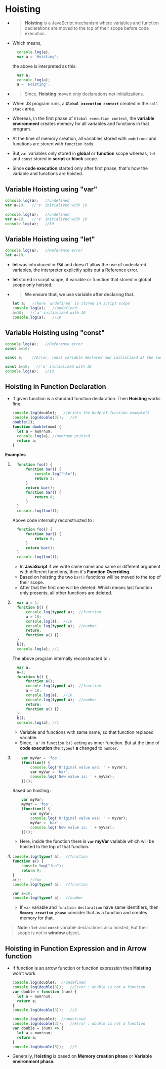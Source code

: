 # Hoisting 
- >**Hoisting** is a JavaScript mechanism where variables and function declarations are moved to the top of their scope before code execution.

- Which means,
    ```js
      console.log(a);
      var a = 'Hoisting';
    ```
    the above is interpreted as this:
    ```js
      var a;
      console.log(a);
      a = 'Hoisting';
    ```

- >Since, **Hoisting** moved only declarations not initializations.

- When JS program runs, a **`Global execution context`** created in the `call stack` area.

- Whereas, In the first phase of `Global execution context`, the **variable environment** creates memory for all variables and functions in that program.

- At the time of memory creation, all variables stored with `undefined` and functions are stored with `function body`.

- But,`var` variables only stored in **global** or **function** scope whereas, `let` and `const` stored in **script** or **block** scope.

- Since **code execution** started only after first phase, that's how the variable and functions are hoisted.

## Variable Hoisting using "var" 

  ```js
  console.log(a);   //undefined
  var a=10;   //'a' initialized with 10
  ----------------------------------------
  console.log(a);   //undefined
  var a=10;   //'a' initialized with 10
  console.log(a);   //10
  ```
## Variable Hoisting using "let" 

  ```js
  console.log(a);   //Reference error
  let a=10;   
  ```
- **let** was introduced in **`ES6`** and doesn't allow the use of undeclared variables, the interpreter explicitly spits out a Reference error.
- **let** stored in script scope, if variable or function that stored in global scope only hoisted.

- >**We ensure that, we use variable after declaring that.**

  ```js
  let a;   //here `undefined` is stored in script scope
  console.log(a);   //undefined
  a=10;   //'a' initialized with 10
  console.log(a);   //10
  ```
  
## Variable Hoisting using "const" 

  ```js
  console.log(a);   //Reference error
  const a=10;
  
  const a;    //Error, const variable declared and initialized at the same time
  
  const a=10;   //'a' initialized with 10
  console.log(a);   //10

  ```

## Hoisting in Function Declaration

- If given function is a standard function declaration. Then **Hoisting** works fine.

  ```js 
  console.log(double);   //prints the body of function example()
  console.log(double(3));   //9
  double(2);
  function double(num) {
    let a = num*num;
    console.log(a); //num*num printed
    return a;
  }
  ```
  

**Examples**

1. 
    ```js
      function foo() {
          function bar() {
              console.log("hlo");
              return 3;
          }    
          return bar();
          function bar() {
              return 8;    
          }
      }
      console.log(foo());
    ```
    Above code internally reconstructed to :
    ```js
      function foo() {
          function bar() {
              return 8;    
          }
          return bar();
      }
      console.log(foo());
    ```

    - In **JavaScript** if we write same name and same or different argument with different functions, then it's **Function Overriding**.
    - Based on hoisting the two `bar()` functions will be moved to the top of their scope.
    - After that the first one will be deleted. Which means last function only presents, all other functions are deleted.



2.
    ```js
      var a = 1;
      function b() {  
          console.log(typeof a);  //function
          a = 10;
          console.log(a);  //10
          console.log(typeof a);  //number
          return;
          function a() {};
      }
      b();
      console.log(a); //1
    ```
    The above program internally reconstructed to :
  
    ```js
      var a;
      a=1;
      function b() {  
          function a();
          console.log(typeof a);  //function
          a = 10;
          console.log(a);  //10
          console.log(typeof a);  //number
          return;
          function a() {};
      }
      b();
      console.log(a); //1
    ```
    - Variable and functions with same name, so that function replaced variable.
    - Since, `'a'` in `function b()` acting as inner function. But at the time of **code execution** the `typeof` **a** changed to `number`.

3.
    ```js
        var myVar = 'foo';
        (function() {  
            console.log('Original value was: ' + myVar);
            var myVar = 'bar';  
            console.log('New value is: ' + myVar);
        })();
    ```
    Based on hoisting :
    ```js
        var myVar;
        myVar = 'foo';
        (function() {  
            var myVar;
            console.log('Original value was: ' + myVar);
            myVar = 'bar';  
            console.log('New value is: ' + myVar);
        })();
    ```
    - Here, inside the function there is **`var` myVar** variable which will be hoisted to the top of that function.
    
4.
    ```js
    console.log(typeof a);  //function
    function a() {
        console.log("fun");
        return 9;
    }
    a();    //fun
    console.log(typeof a);  //function
    
    var a=10;
    console.log(typeof a);  //number
    ```
   - If `var` variable and `function declaration` have same identifiers, then **`Memory creation phase`** consider that as a function and creates memory for that. 


>**Note :** **`let`** and **`const`** variable declarations also hoisted, But their scope is not in **window** object.

    
## Hoisting in Function Expression and in Arrow function

- If function is an arrow function or function expression then **Hoisting** won't work.

  ```js 
  console.log(double);  //undefined
  console.log(double(3));   //Error : double is not a function
  var double = function (num) {
    let a = num*num;
    return a;
  }
  console.log(double(3));   //9
  ```
  
  ```js 
  console.log(double);  //undefined
  console.log(double(3));   //Error : double is not a function
  var double = (num) => {
    let a = num*num;
    return a;
  }
  console.log(double(3));   //9
  ```
  
- Generally, **Hoisting** is based on **Memory creation phase** or **Variable environment phase**.
  
  
  
